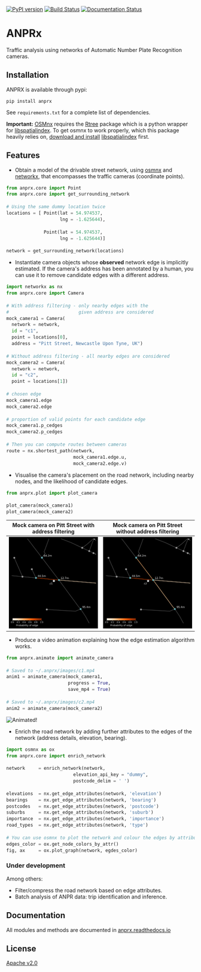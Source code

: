 [![PyPI version](https://badge.fury.io/py/anprx.svg)](https://badge.fury.io/py/anprx)
[![Build Status](https://travis-ci.org/PedrosWits/anprx.svg?branch=master)](https://travis-ci.org/PedrosWits/anprx)
[![Documentation Status](https://readthedocs.org/projects/anprx/badge/?version=latest)](https://anprx.readthedocs.io/en/latest/?badge=latest)

# ANPRx

Traffic analysis using networks of Automatic Number Plate Recognition cameras.

## Installation

ANPRX is available through pypi:
```
pip install anprx
```

See `requirements.txt` for a complete list of dependencies.

**Important:**
[OSMnx](https://github.com/gboeing/osmnx) requires the [Rtree](http://toblerity.org/rtree/) package which is a python wrapper for [libspatialindex](https://libspatialindex.github.io/). To get osmnx to work properly, which this package heavily relies on,  [download and install](.travis.yml) [libspatialindex](https://libspatialindex.github.io/) first.

## Features

- Obtain a model of the drivable street network, using [osmnx](https://github.com/gboeing/osmnx) and [networkx](https://networkx.github.io/documentation/stable/index.html), that encompasses the traffic cameras (coordinate points).

```python
from anprx.core import Point
from anprx.core import get_surrounding_network

# Using the same dummy location twice
locations = [ Point(lat = 54.974537,
                    lng = -1.625644),

              Point(lat = 54.974537,
                    lng = -1.625644)]

network = get_surrounding_network(locations)
```

- Instantiate camera objects whose __observed__ network edge is implicitly estimated. If the camera's address has been annotated by a human, you can use it to remove candidate edges with a different address.

```python
import networkx as nx
from anprx.core import Camera

# With address filtering - only nearby edges with the
#                          given address are considered
mock_camera1 = Camera(
  network = network,
  id = "c1",
  point = locations[0],
  address = "Pitt Street, Newcastle Upon Tyne, UK")

# Without address filtering - all nearby edges are considered
mock_camera2 = Camera(
  network = network,
  id = "c2",
  point = locations[1])

# chosen edge
mock_camera1.edge
mock_camera2.edge

# proportion of valid points for each candidate edge
mock_camera1.p_cedges
mock_camera2.p_cedges

# Then you can compute routes between cameras
route = nx.shortest_path(network,
                         mock_camera1.edge.u,
                         mock_camera2.edge.v)
```

- Visualise the camera's placement on the road network, including nearby nodes, and the likelihood of candidate edges.

```python
from anprx.plot import plot_camera

plot_camera(mock_camera1)
plot_camera(mock_camera2)
```

Mock camera on Pitt Street with address filtering |  Mock camera on Pitt Street without address filtering
:-------------------------:|:-------------------------:
![not a real camera, sorry :()](docs/_static/mock_camera_1.png)  |  ![not a real camera, sorry :(](docs/_static/mock_camera_2.png)


- Produce a video animation explaining how the edge estimation algorithm works.

```python
from anprx.animate import animate_camera

# Saved to ~/.anprx/images/c1.mp4
anim1 = animate_camera(mock_camera1,
                       progress = True,                       
                       save_mp4 = True)

# Saved to ~/.anprx/images/c2.mp4
anim2 = animate_camera(mock_camera2)
```

![Animated!](docs/_static/c2.gif)

- Enrich the road network by adding further attributes to the edges of the network (address details, elevation, bearing).

```python
import osmnx as ox
from anprx.core import enrich_network

network     = enrich_network(network,
                         elevation_api_key = "dummy",
                         postcode_delim = ' ')

elevations  = nx.get_edge_attributes(network, 'elevation')
bearings    = nx.get_edge_attributes(network, 'bearing')
postcodes   = nx.get_edge_attributes(network, 'postcode')
suburbs     = nx.get_edge_attributes(network, 'suburb')
importance  = nx.get_edge_attributes(network, 'importance')
road_types  = nx.get_edge_attributes(network, 'type')

# You can use osmnx to plot the network and colour the edges by attribute
edges_color = ox.get_node_colors_by_attr()
fig, ax     = ox.plot_graph(network, egdes_color)
```

### Under development

Among others:

- Filter/compress the road network based on edge attributes.
- Batch analysis of ANPR data: trip identification and inference.

## Documentation

All modules and methods are documented in [anprx.readthedocs.io](https://anprx.readthedocs.io/en/latest/)

## License
[Apache v2.0](LICENSE)
